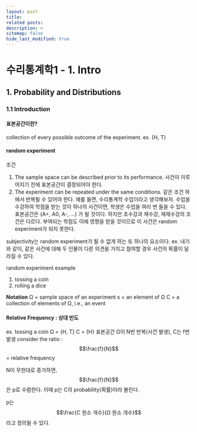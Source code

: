 ```yaml
---
layout: post
title: 
related posts:
description: >
sitemap: false
hide_last_modified: true
---
```


# 수리통계학1 - 1. Intro

## 1. Probability and Distributions

### 1.1 Introduction

#### 표본공간이란?
collection of every possible outcome of the experiment.
ex. {H, T}

#### random experiment
조건
1. The sample space can be described prior to its performance.
사건이 이루어지기 전에 표본공간이 결정되어야 한다.
2. The experiment can be repeated under the same conditions.
같은 조건 하에서 반복될 수 있어야 한다.
예를 들면, 수리통계학 수업이라고 생각해보자.
수업을 수강하여 학점을 받는 것이 하나의 사건이면, 학생은 수업을 여러 번 들을 수 있다. 표본공간은 {A+, A0, A-, ...} 가 될 것이다.
하지만 초수강과 재수강, 재재수강의 조건은 다르다. 부여되는 학점도 이에 영향을 받을 것이므로 이 사건은 random experiment가 되지 못한다.

subjectivity는 random experiment가 될 수 없게 하는 또 하나의 요소이다.
ex. 내기와 같이, 같은 사건에 대해 두 인물이 다른 의견을 가지고 참여할 경우 사건의 확률이 달라질 수 있다.


random experiment example
1) tossing a coin
2) rolling a dice


**Notation**
Ω = sample space of an experiment
s = an element of Ω
C = a collection of elements of Ω, i.e., an event

#### Relative Frequency : 상대 빈도
ex. tossing a coin
Ω = {H, T}
C = {H}
표본공간 Ω이 N번 반복(사건 발생), C는 f번 발생
consider the ratio : $$\frac{f}{N}$$ = relative frequency

N이 무한대로 증가하면, $$\frac{f}{N}$$은 p로 수렴한다.
이때 p는 C의 probability(확률)이라 불린다.

p는 $$\frac{C 원소 개수}{Ω 원소 개수}$$라고 정의될 수 있다.
